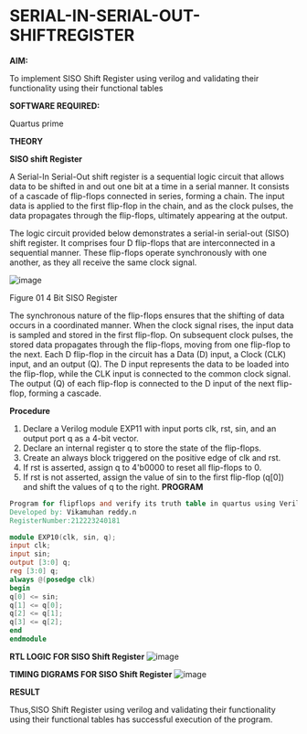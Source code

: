 # SERIAL-IN-SERIAL-OUT-SHIFTREGISTER

**AIM:**

To implement  SISO Shift Register using verilog and validating their functionality using their functional tables

**SOFTWARE REQUIRED:**

Quartus prime

**THEORY**

**SISO shift Register**

A Serial-In Serial-Out shift register is a sequential logic circuit that allows data to be shifted in and out one bit at a time in a serial manner. It consists of a cascade of flip-flops connected in series, forming a chain. The input data is applied to the first flip-flop in the chain, and as the clock pulses, the data propagates through the flip-flops, ultimately appearing at the output.

The logic circuit provided below demonstrates a serial-in serial-out (SISO) shift register. It comprises four D flip-flops that are interconnected in a sequential manner. These flip-flops operate synchronously with one another, as they all receive the same clock signal.

![image](https://github.com/naavaneetha/SERIAL-IN-SERIAL-OUT-SHIFTREGISTER/assets/154305477/e81c4072-37f9-46c6-8145-566764b74c3a)

Figure 01 4 Bit SISO Register

The synchronous nature of the flip-flops ensures that the shifting of data occurs in a coordinated manner. When the clock signal rises, the input data is sampled and stored in the first flip-flop. On subsequent clock pulses, the stored data propagates through the flip-flops, moving from one flip-flop to the next.
Each D flip-flop in the circuit has a Data (D) input, a Clock (CLK) input, and an output (Q). The D input represents the data to be loaded into the flip-flop, while the CLK input is connected to the common clock signal. The output (Q) of each flip-flop is connected to the D input of the next flip-flop, forming a cascade.

**Procedure**

1. Declare a Verilog module EXP11 with input ports clk, rst, sin, and an output port q as a 4-bit vector.
2. Declare an internal register q to store the state of the flip-flops.
3. Create an always block triggered on the positive edge of clk and rst.
4. If rst is asserted, assign q to 4'b0000 to reset all flip-flops to 0.
5. If rst is not asserted, assign the value of sin to the first flip-flop (q[0]) and shift the values of q to the right.
**PROGRAM**

``` verilog
Program for flipflops and verify its truth table in quartus using Verilog programming.
Developed by: Vikamuhan reddy.n
RegisterNumber:212223240181

module EXP10(clk, sin, q);
input clk;
input sin;
output [3:0] q;
reg [3:0] q;
always @(posedge clk)
begin
q[0] <= sin;
q[1] <= q[0];
q[2] <= q[1];
q[3] <= q[2];
end
endmodule
```

**RTL LOGIC FOR SISO Shift Register**
![image](https://github.com/vikamuhan-reddy/SERIAL-IN-SERIAL-OUT-SHIFTREGISTER/assets/144928933/73b4f1d4-30a2-4d9a-910a-17a6e60df236)


**TIMING DIGRAMS FOR SISO Shift Register**
![image](https://github.com/vikamuhan-reddy/SERIAL-IN-SERIAL-OUT-SHIFTREGISTER/assets/144928933/22ccb03b-6303-434c-b26e-8a107479ab49)


**RESULT**

Thus,SISO Shift Register using verilog and validating their functionality using their functional tables has successful execution of the program.

